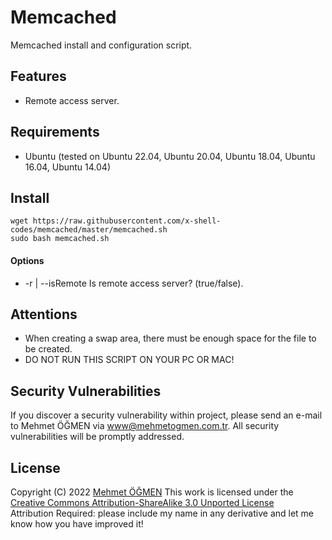 # Memcached

Memcached install and configuration script.

## Features

* Remote access server.

## Requirements

* Ubuntu (tested on Ubuntu 22.04, Ubuntu 20.04, Ubuntu 18.04, Ubuntu 16.04, Ubuntu 14.04)

## Install

```
wget https://raw.githubusercontent.com/x-shell-codes/memcached/master/memcached.sh
sudo bash memcached.sh
```

#### Options

- -r | --isRemote Is remote access server? (true/false).

## Attentions

* When creating a swap area, there must be enough space for the file to be created.
* DO NOT RUN THIS SCRIPT ON YOUR PC OR MAC!

## Security Vulnerabilities

If you discover a security vulnerability within project, please send an e-mail to Mehmet ÖĞMEN
via [www@mehmetogmen.com.tr](mailto:www@mehmetogmen.com.tr). All security vulnerabilities will be promptly addressed.

## License

Copyright (C) 2022 [Mehmet ÖĞMEN](https://github.com/X-Adam)
This work is licensed under
the [Creative Commons Attribution-ShareAlike 3.0 Unported License](http://creativecommons.org/licenses/by-sa/3.0/)  
Attribution Required: please include my name in any derivative and let me know how you have improved it!
